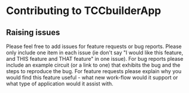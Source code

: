 # Contributing to TCCbuilderApp
## Raising issues
Please feel free to add issues for feature requests or bug reports.
Please only include one item in each issue (ie don't say "I would like this feature, and THIS feature and THAT feature" in one issue).
For bug reports please include an example circuit (or a link to one) that exhibits the bug and the steps to reproduce the bug.
For feature requests please explain why you would find this feature useful - what new work-flow would it support or what type of application would it assist with.

